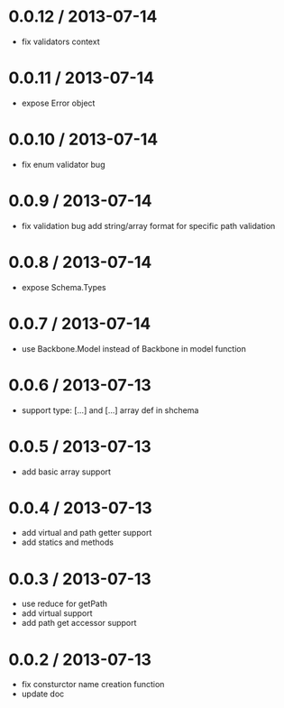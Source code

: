 
0.0.12 / 2013-07-14
==================

  * fix validators context

0.0.11 / 2013-07-14
==================

  * expose Error object

0.0.10 / 2013-07-14
==================

  * fix enum validator bug

0.0.9 / 2013-07-14
==================

  * fix validation bug add string/array format for specific path validation

0.0.8 / 2013-07-14
==================

  * expose Schema.Types

0.0.7 / 2013-07-14
==================

  * use Backbone.Model instead of Backbone in model function

0.0.6 / 2013-07-13
==================

  * support type: [...] and [...] array def in shchema

0.0.5 / 2013-07-13
==================

  * add basic array support

0.0.4 / 2013-07-13
==================

  * add virtual and path getter support
  * add statics and methods

0.0.3 / 2013-07-13
==================

  * use reduce for getPath
  * add virtual support
  * add path get accessor support

0.0.2 / 2013-07-13
==================

  * fix consturctor name creation function
  * update doc

